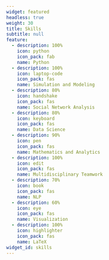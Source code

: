 ```yaml
---
widget: featured
headless: true
weight: 30
title: Skills
subtitle: null
feature:
  - description: 100%
    icon: python
    icon_pack: fab
    name: Python
  - description: 100%
    icon: laptop-code
    icon_pack: fas
    name: Simulation and Modeling
  - description: 80%
    icon: handshake
    icon_pack: fas
    name: Social Network Analysis
  - description: 80%
    icon: keyboard
    icon_pack: fas
    name: Data Science
  - description: 90%
    icon: pen
    icon_pack: fas
    name: Mathematics and Analytics
  - description: 100%
    icon: edit
    icon_pack: fas
    name: Multidisciplinary Teamwork
  - description: 70%
    icon: book
    icon_pack: fas
    name: NLP
  - description: 60%
    icon: eye
    icon_pack: fas
    name: Visualization
  - description: 100%
    icon: highlighter
    icon_pack: fas
    name: LaTeX
widget_id: skills
---
```

